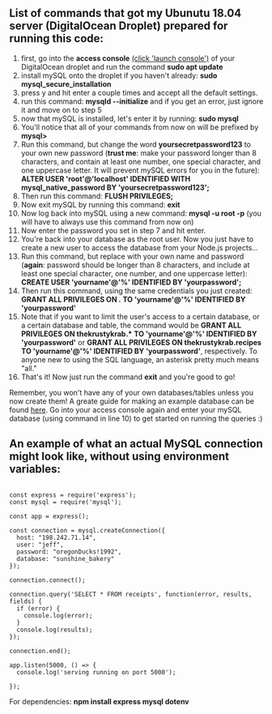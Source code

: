 ## List of commands that got my Ubunutu 18.04 server (DigitalOcean Droplet) prepared for running this code:

1. first, go into the **access console** [(click 'launch console')](https://www.digitalocean.com/docs/images/droplets/pages/access.949745c3cdd9acee5832e28ac3e3ced353e92199d4a0375cf7a380c09aacbdde.png) of your DigitalOcean droplet and run the command **sudo apt update**
2. install mySQL onto the droplet if you haven't already: **sudo mysql_secure_installation**
3. press y and hit enter a couple times and accept all the default settings.
4. run this command: **mysqld --initialize** and if you get an error, just ignore it and move on to step 5
5. now that mySQL is installed, let's enter it by running: **sudo mysql**
6. You'll notice that all of your commands from now on will be prefixed by **mysql>**
7. Run this command, but change the word **yoursecretpassword123** to your own new password (**trust me**: make your password longer than 8 characters, and contain at least one number, one special character, and one uppercase letter. It will prevent mySQL errors for you in the future): **ALTER USER 'root'@'localhost' IDENTIFIED WITH mysql_native_password BY 'yoursecretpassword123';**
8. Then run this command: **FLUSH PRIVILEGES;**
9. Now exit mySQL by running this command: **exit**
10. Now log back into mySQL using a new command: **mysql -u root -p** (you will have to always use this command from now on)
11. Now enter the password you set in step 7 and hit enter.
12. You're back into your database as the root user. Now you just have to create a new user to access the database from your Node.js projects...
13. Run this command, but replace with your own name and password (**again**: password should be longer than 8 characters, and include at least one special character, one number, and one uppercase letter): **CREATE USER 'yourname'@'%' IDENTIFIED BY 'yourpassword';**
14. Then run this command, using the same credentials you just created: **GRANT ALL PRIVILEGES ON _._ TO 'yourname'@'%' IDENTIFIED BY 'yourpassword'**
15. Note that if you want to limit the user's access to a certain database, or a certain database and table, the command would be **GRANT ALL PRIVILEGES ON thekrustykrab.\*** **TO 'yourname'@'%' IDENTIFIED BY 'yourpassword'** or **GRANT ALL PRIVILEGES ON thekrustykrab.recipes TO 'yourname'@'%' IDENTIFIED BY 'yourpassword'**, respectively. To anyone new to using the SQL language, an asterisk pretty much means "all."
16. That's it! Now just run the command **exit** and you're good to go!

Remember, you won't have any of your own databases/tables unless you now create them! A greate guide for making an example database can be found [here](https://dev.mysql.com/doc/refman/8.0/en/creating-database.html). Go into your access console again and enter your mySQL database (using command in line 10) to get started on running the queries :)

## An example of what an actual MySQL connection might look like, without using environment variables:

<pre><code>
const express = require('express');
const mysql = require('mysql');

const app = express();

const connection = mysql.createConnection({
  host: "198.242.71.14",
  user: "jeff",
  password: "oregonDucks!1992",
  database: "sunshine_bakery"
});

connection.connect();

connection.query('SELECT * FROM receipts', function(error, results, fields) {
  if (error) {
    console.log(error);
  }
  console.log(results);
});

connection.end();

app.listen(5000, () => {
  console.log('serving running on port 5000');

});
</code></pre>

For dependencies: **npm install express mysql dotenv**
